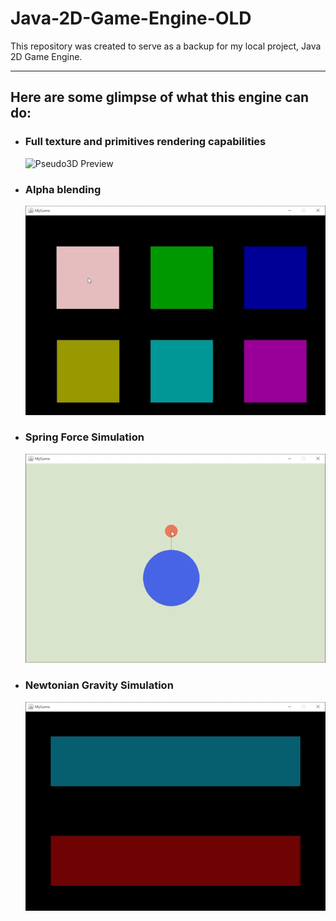 # Java-2D-Game-Engine-OLD
This repository was created to serve as a backup for my local project, Java 2D Game Engine.

---
## Here are some glimpse of what this engine can do:

* ### Full texture and primitives rendering capabilities
  ![Pseudo3D Preview](res/Previews/Pseudo3D.gif)


* ### Alpha blending
  ![SquaresOverlap Preview](res/Previews/SquaresOverlap.gif)


* ### Spring Force Simulation
  ![SpringForce Preview](res/Previews/SpringForce.gif)


* ### Newtonian Gravity Simulation
  ![NewtonianGravity Preview](res/Previews/NewtonianGravity.gif)
